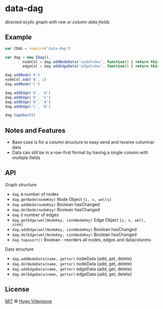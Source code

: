<!-- markdownlint-disable MD004 MD007 MD010 MD012 MD041 MD022 MD024 MD032 MD036 -->

# data-dag

*directed acylic graph with row or column data fields*

## Example

```javascript
var CDAG = require('data-dag')

var dag = new IDag(),
		nodeCol = dag.addNodeData('nodeIndex', function() { return this.size }),
		edgeCol = dag.addEdgeData('edgeIndex', function() { return this.size })

dag.addNode('A')
nodeCol.add('B', 1)
dag.addNode('C')

dag.addEdge('D', 'A')
dag.addEdge('D', 'C')
dag.addEdge('B', 'A')
dag.addEdge('C', 'B')

dag.topoSort()
```

## Notes and Features

* Base case is for a column structure to easy send and receive columnar data
* Data can still be in a row-first format by having a single column with multiple fields


## API

Graph structure

* `dag.N` number of nodes
* `dag.getNode(nodeKey)` Node Object `{i, s, wells}`
* `dag.addNode(nodeKey)` Boolean hasChanged
* `dag.delNode(nodeKey)` Boolean hasChanged
* `dag.E` number of edges
* `dag.getEdge(wellNodeKey, sinkNodeKey)` Edge Object `{i, s, well, sink}`
* `dag.addEdge(wellNodeKey, sinkNodeKey)` Boolean hasChanged
* `dag.delEdge(wellNodeKey, sinkNodeKey)` Boolean hasChanged
* `dag.toposort()` Boolean - reorders all nodes, edges and datacolunms

Data structure

* `dag.addNodeData(name, getter)` nodeData {add, get, delete}
* `dag.delNodeData(name, getter)` nodeData {add, get, delete}
* `dag.addEdgeData(name, getter)` edgeData {add, get, delete}
* `dag.delEdgeData(name, getter)` edgeData {add, get, delete}

## License

[MIT](http://www.opensource.org/licenses/MIT) © [Hugo Villeneuve](https://github.com/hville)
